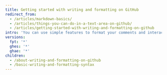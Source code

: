 ```yaml
---
title: Getting started with writing and formatting on GitHub
redirect_from:
  - /articles/markdown-basics/
  - /articles/things-you-can-do-in-a-text-area-on-github/
  - /articles/getting-started-with-writing-and-formatting-on-github
intro: 'You can use simple features to format your comments and interact with others in issues, pull requests, and wikis on GitHub.'
versions:
  fpt: '*'
  ghes: '*'
  ghae: '*'
children:
  - /about-writing-and-formatting-on-github
  - /basic-writing-and-formatting-syntax
---
```



